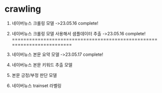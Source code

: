 # crawling

1. 네이버뉴스 크롤링 모델 ->23.05.16 complete!
2. 네이버뉴스 크롤링 모델 사용해서 샘플데이터 추출 ->23.05.16 complete!
========================================================================
3. 네이버뉴스 본문 요약 모델 ->23.05.17 complete!

4. 네이버뉴스 본문 키워드 추출 모델
5. 본문 긍정/부정 판단 모델
6. 네이버뉴스 trainset 라벨링
